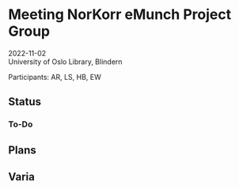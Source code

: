 # Meeting NorKorr eMunch Project Group

2022-11-02  
University of Oslo Library, Blindern

Participants: AR, LS, HB, EW

## Status

### To-Do

## Plans

## Varia

